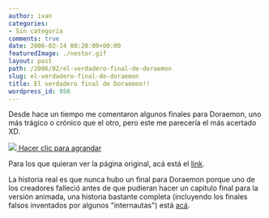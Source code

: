```yaml
---
author: ivan
categories:
- Sin categoría
comments: true
date: 2006-02-14 00:20:00+00:00
featuredImage: ./nestor.gif
layout: post
path: /2006/02/el-verdadero-final-de-doraemon
slug: el-verdadero-final-de-doraemon
title: El verdadero final de Doraemon!!
wordpress_id: 950
---
```


Desde hace un tiempo me comentaron algunos finales para Doraemon, uno más trágico o crónico que el otro, pero este me parecería el más acertado XD.

[![](https://www.ojodepez-fanzine.net/comics/17/nestor.gif)
Hacer clic para agrandar](https://www.ojodepez-fanzine.net/comics/17/nestor.gif)

Para los que quieran ver la página original, acá está el [link](https://www.ojodepez-fanzine.net/17nestor.php).

La historia real es que nunca hubo un final para Doraemon porque uno de los creadores falleció antes de que pudieran hacer un capítulo final para la versión animada, una historia bastante completa (incluyendo los finales falsos inventados por algunos "internautas") está [acá](https://oink.elrellano.com/desastre/el_ultimo_capitulo_de_doraemon.html).
